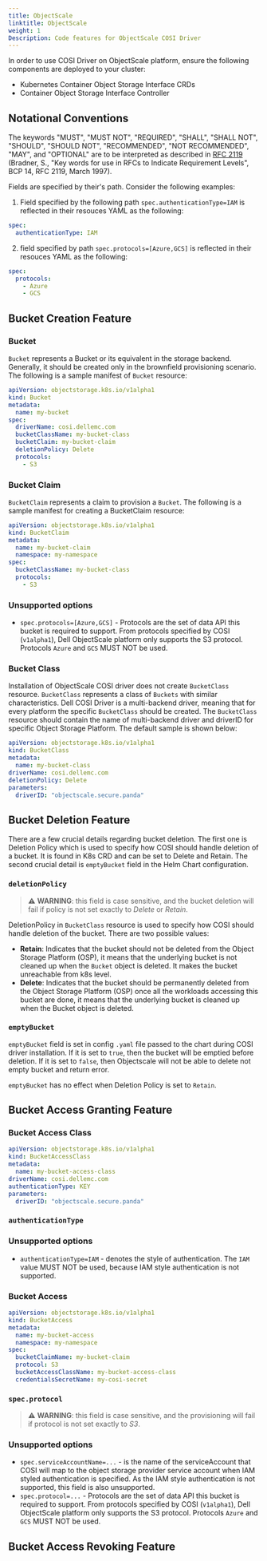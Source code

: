 ```yaml
---
title: ObjectScale
linktitle: ObjectScale
weight: 1
Description: Code features for ObjectScale COSI Driver
---
```


<!--
TODO: add brownfield provisioning info to Bucket
TODO: add brownfield provisioning info to BucketClaim
TODO: add description of `spec.existingBucketName` for Bucket
TODO: add description of `spec.existingBucketName` for BucketClaim
TODO: add description of `spec.authenticationType` for BucketAccessClass
TODO: write Bucket Access Granting feature description
FIXME: is the `parameters.driverID` a good name?
-->

In order to use COSI Driver on ObjectScale platform, ensure the following components are deployed to your cluster:
- Kubernetes Container Object Storage Interface CRDs
- Container Object Storage Interface Controller

## Notational Conventions

The keywords "MUST", "MUST NOT", "REQUIRED", "SHALL", "SHALL NOT", "SHOULD", "SHOULD NOT", "RECOMMENDED", "NOT RECOMMENDED", "MAY", and "OPTIONAL" are to be interpreted as described in [RFC 2119](http://tools.ietf.org/html/rfc2119) (Bradner, S., "Key words for use in RFCs to Indicate Requirement Levels", BCP 14, RFC 2119, March 1997).

Fields are specified by their's path. Consider the following examples:

1. Field specified by the following path `spec.authenticationType=IAM` is reflected in their resouces YAML as the following:

```yaml
spec:
  authenticationType: IAM
```
2. field specified by path `spec.protocols=[Azure,GCS]` is reflected in their resouces YAML as the following:

```yaml
spec:
  protocols:
    - Azure
    - GCS
```

## Bucket Creation Feature

### Bucket

`Bucket` represents a Bucket or its equivalent in the storage backend. Generally, it should be created only in the brownfield provisioning scenario. The following is a sample manifest of `Bucket` resource:

```yaml
apiVersion: objectstorage.k8s.io/v1alpha1
kind: Bucket
metadata:
  name: my-bucket
spec:
  driverName: cosi.dellemc.com
  bucketClassName: my-bucket-class
  bucketClaim: my-bucket-claim
  deletionPolicy: Delete
  protocols:
    - S3
```

### Bucket Claim

`BucketClaim` represents a claim to provision a `Bucket`. The following is a sample manifest for creating a BucketClaim resource:

```yaml
apiVersion: objectstorage.k8s.io/v1alpha1
kind: BucketClaim
metadata:
  name: my-bucket-claim
  namespace: my-namespace
spec:
  bucketClassName: my-bucket-class
  protocols:
    - S3
```

### Unsupported options

- `spec.protocols=[Azure,GCS]` - Protocols are the set of data API this bucket is required to support. From protocols specified by COSI (`v1alpha1`), Dell ObjectScale platform only supports the S3 protocol. Protocols `Azure` and `GCS` MUST NOT be used.

### Bucket Class

Installation of ObjectScale COSI driver does not create `BucketClass` resource. `BucketClass` represents a class of `Buckets` with similar characteristics. 
Dell COSI Driver is a multi-backend driver, meaning that for every platform the specific `BucketClass` should be created. The `BucketClass` resource should contain the name of multi-backend driver and driverID for specific Object Storage Platform. 
The default sample is shown below:

```yaml
apiVersion: objectstorage.k8s.io/v1alpha1
kind: BucketClass
metadata:
  name: my-bucket-class
driverName: cosi.dellemc.com
deletionPolicy: Delete
parameters:
  driverID: "objectscale.secure.panda"
```

## Bucket Deletion Feature

There are a few crucial details regarding bucket deletion. The first one is Deletion Policy which is used to specify how COSI should handle deletion of a bucket. It is found in K8s CRD and can be set to Delete and Retain. The second crucial detail is `emptyBucket` field in the Helm Chart configuration.

### `deletionPolicy`

> ⚠ **WARNING**: this field is case sensitive, and the bucket deletion will fail if policy is not set exactly to *Delete* or *Retain*.

DeletionPolicy in `BucketClass` resource is used to specify how COSI should handle deletion of the bucket. There are two possible values:
- **Retain**: Indicates that the bucket should not be deleted from the Object Storage Platform (OSP), it means that the underlying bucket is not cleaned up when the `Bucket` object is deleted. It makes the bucket unreachable from k8s level. 
- **Delete**: Indicates that the bucket should be permanently deleted from the Object Storage Platform (OSP) once all the workloads accessing this bucket are done, it means that the underlying bucket is cleaned up when the Bucket object is deleted.

### `emptyBucket`

`emptyBucket` field is set in config `.yaml` file passed to the chart during COSI driver installation. If it is set to `true`, then the bucket will be emptied before deletion. If it is set to `false`, then Objectscale will not be able to delete not empty bucket and return error.

`emptyBucket` has no effect when Deletion Policy is set to `Retain`.

## Bucket Access Granting Feature

### Bucket Access Class

```yaml
apiVersion: objectstorage.k8s.io/v1alpha1
kind: BucketAccessClass
metadata:
  name: my-bucket-access-class
driverName: cosi.dellemc.com
authenticationType: KEY
parameters:
  driverID: "objectscale.secure.panda"
```

### `authenticationType`

### Unsupported options

- `authenticationType=IAM` - denotes the style of authentication. The `IAM` value MUST NOT be used, because IAM style authentication is not supported. 


### Bucket Access

```yaml
apiVersion: objectstorage.k8s.io/v1alpha1
kind: BucketAccess
metadata:
  name: my-bucket-access
  namespace: my-namespace
spec:
  bucketClaimName: my-bucket-claim
  protocol: S3
  bucketAccessClassName: my-bucket-access-class
  credentialsSecretName: my-cosi-secret
```

### `spec.protocol`

> ⚠ **WARNING**: this field is case sensitive, and the provisioning will fail if protocol is not set exactly to *S3*.


### Unsupported options

- `spec.serviceAccountName=...` - is the name of the serviceAccount that COSI will map to the object storage provider service account when IAM styled authentication is specified. As the IAM style authentication is not supported, this field is also unsupported.
- `spec.protocol=...` - Protocols are the set of data API this bucket is required to support. From protocols specified by COSI (`v1alpha1`), Dell ObjectScale platform only supports the S3 protocol. Protocols `Azure` and `GCS` MUST NOT be used.

## Bucket Access Revoking Feature
